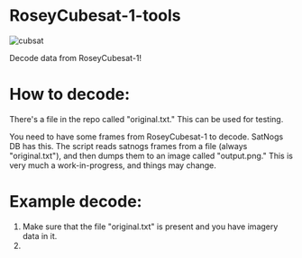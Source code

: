 # RoseyCubesat-1-tools
![cubsat](https://github.com/radio-satellites/RoseyCubesat-1-tools/assets/114111180/2c5ea621-2620-4798-9bad-5fba218eb495)

Decode data from RoseyCubesat-1!

# How to decode:

There's a file in the repo called "original.txt." This can be used for testing. 

You need to have some frames from RoseyCubesat-1 to decode. SatNogs DB has this. The script reads satnogs frames from a file (always "original.txt"), and then dumps them to an image called "output.png." This is very much a work-in-progress, and things may change. 

# Example decode:

1. Make sure that the file "original.txt" is present and you have imagery data in it. 
2. 


